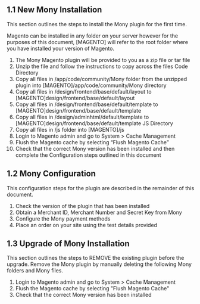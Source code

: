 <h2> 1.1 New Mony Installation </h2>
<p>This section outlines the steps to install the Mony plugin for the first time.</p>

<p> Magento can be installed in any folder on your server however for the purposes of this document, [MAGENTO] will refer to the root folder where you have installed your version of Magento. </p>

<ol>
<li> The Mony Magento plugin will be provided to you as a zip file or tar file </li>
<li> Unzip the file and follow the instructions to copy across the files Code Directory </li>
<li> Copy all files in /app/code/community/Mony folder from the unzipped plugin into [MAGENTO]/app/code/community/Mony directory </li>
<li> Copy all files in /design/frontend/base/default/layout to [MAGENTO]design/frontend/base/default/layout </li>
<li> Copy all files in /design/frontend/base/default/template to [MAGENTO]design/frontend/base/default/template </li>
<li> Copy all files in /design/adminhtml/default/template to [MAGENTO]design/frontend/base/default/template JS Directory </li>
<li> Copy all files in /js folder into [MAGENTO]/js </li>
<li> Login to Magento admin and go to System > Cache Management </li>
<li> Flush the Magento cache by selecting “Flush Magento Cache” </li>
<li> Check that the correct Mony version has been installed and then complete the Configuration steps outlined in this document </li>
</ol>

<h2> 1.2	Mony Configuration </h2>
<p> This configuration steps for the plugin are described in the remainder of this document. </p>

<ol>
<li> Check the version of the plugin that has been installed </li>
<li> Obtain a Merchant ID, Merchant Number and Secret Key from Mony </li>
<li> Configure the Mony payment methods </li>
<li> Place an order on your site using the test details provided </li>
</ol>

<h2> 1.3	Upgrade of Mony Installation </h2>
<p> This section outlines the steps to REMOVE the existing plugin before the upgrade.
Remove the Mony plugin by manually deleting the following Mony folders and Mony files. </p>
<ol>
<li> Login to Magento admin and go to System > Cache Management </li>
<li> Flush the Magento cache by selecting "Flush Magento Cache" </li> 
<li> Check that the correct Mony version has been installed </li>
</ol>